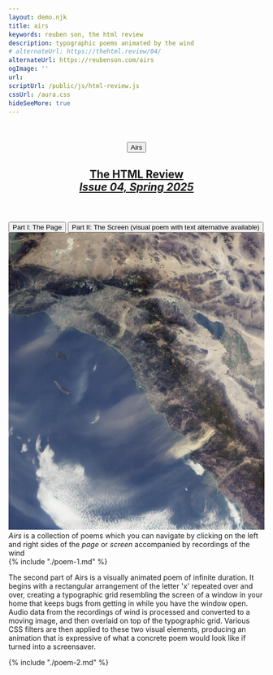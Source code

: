 ```yaml
---
layout: demo.njk
title: airs
keywords: reuben son, the html review
description: typographic poems animated by the wind
# alternateUrl: https://thehtml.review/04/
alternateUrl: https://reubenson.com/airs
ogImage: ''
url: 
scriptUrl: /public/js/html-review.js
cssUrl: /aura.css
hideSeeMore: true
---
```

<header class="poems-header" role="banner">
  <h1><button class="nav-home" aria-label="Return to home">Airs</button></h1>
  <h2>
    <a href="https://thehtml.review/04/" target="_blank">The HTML Review<br/><em>Issue 04, Spring 2025</em></a>
  </h2>
</header>

<nav role="navigation" aria-label="Poem sections">
  <button class="nav-part-1 start" data-part="part-1" aria-controls="part-1">
    <span>Part I:</span> The Page
  </button>
  <button class="nav-part-2 start" data-part="part-2" aria-controls="part-2">
    <span>Part II:</span> The Screen
    <span class="visually-hidden">(visual poem with text alternative available)</span>
  </button>
</nav>

<div class="poems-introduction" role="complementary">
  <img src="/public/html-review/santa-ana-winds.jpg" alt="photo of the Santa Ana winds" />
  <div class="poems-introduction-text">
    <em>Airs</em> is a collection of poems
    <span>which you can navigate by clicking on the left and right sides of the <em>page</em> or <em>screen</em></span>
    <span>accompanied by recordings of the wind</span>
    <!-- <span>in two parts</span> -->
  </div>
</div>

<div id="poems-container" role="main">
  <div id="part-1" class="poem-container">
    {% include "./poem-1.md" %}
  </div>
  <div id="part-2" class="poem-container">
    <div class="visually-hidden" role="note" aria-label="about part 2">
      <p>The second part of Airs is a visually animated poem of infinite duration. It begins with a rectangular arrangement of the letter 'x' repeated over and over, creating a typographic grid resembling the screen of a window in your home that keeps bugs from getting in while you have the window open. Audio data from the recordings of wind is processed and converted to a moving image, and then overlaid on top of the typographic grid. Various CSS filters are then applied to these two visual elements, producing an animation that is expressive of what a concrete poem would look like if turned into a screensaver.</p>
    </div>
  {% include "./poem-2.md" %}
  </div>
</div>

<svg xmlns:xlink="http://www.w3.org/1999/xlink">
  <defs>
    <filter id="wind-filter-sm">
      <feImage xlink:href="/public/html-review/santa-ana-winds.jpg" 
        result="slide-0" 
        height="500px"
        width="500px"
        >
      </feImage>
      <feDisplacementMap in2="slide-0" in="SourceGraphic" scale="8" xChannelSelector="G" yChannelSelector="R"></feDisplacementMap>
    </filter>
    <filter id="wind-filter-lg">
      <feImage xlink:href="/public/html-review/santa-ana-winds.jpg" 
        result="slide-0" 
        height="1000px"
        width="1000px"
        >
      </feImage>
      <feDisplacementMap in2="slide-0" in="SourceGraphic" scale="16" xChannelSelector="G" yChannelSelector="R"></feDisplacementMap>
    </filter>
  </defs>
</svg>
